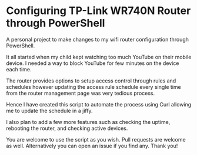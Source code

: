 # Configuring TP-Link WR740N Router through PowerShell

A personal project to make changes to my wifi router configuration through PowerShell.

It all started when my child kept watching too much YouTube on their mobile device. I needed a way to block YouTube for few minutes on the device each time.

The router provides options to setup access control through rules and schedules however updating the access rule schedule every single time from the router management page was very tedious process. 

Hence I have created this script to automate the process using Curl allowing me to update the schedule in a jiffy.

I also plan to add a few more features such as checking the uptime, rebooting the router, and checking active devices.

You are welcome to use the script as you wish. Pull requests are welcome as well. Alternatively you can open an issue if you find any. Thank you!

